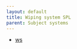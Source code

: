 ```yaml
---
layout: default
title: Wiping system SPL
parent: Subject systems
---
```



- [ws](https://github.com/damascenodiego/learningFFSM/tree/master/FFSM_diff/Benchmark_SPL/ws) 